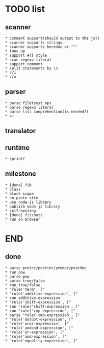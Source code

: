 TODO list
=========

scanner
-------

    * comment support(should output to the js?)
    * scanner supports strings
    * scanner supports heredoc or """
    * tune up
    * support #{} style
    * scan regexp literal
    * support comment
    * split statements by \n
    * //i
    * //x

parser
------

    * parse fileteest ops
    * parse regexp literal
    * parse list comprehention(is needed?)
    * =~

translator
----------

runtime
-------

    * sprintf

milestone
---------

    * [done] fib
    * class
    * block scope
    * no paste site
    * use node-js library
    * publish node.js library
    * self-hosting
    * [done] fizzbuzz
    * run on browser

END
===

done
----

    * parse preinc/postinc/predec/postdec
    * run pow
    * parse pow
    * parse true/false
    * run true/false
    * "rule('term', ["
    * "rule('additive-expression', ["
    * run additive-expression
    * "rule('shift-expression', ["
    * run "rule('shift-expression', ["
    * run "rule('cmp-expression', ["
    * parse "rule('cmp-expression', ["
    * "rule('dotdot-expression', ["
    * "rule('oror-expression', ["
    * "rule('andand-expression', ["
    * "rule('or-expression', ["
    * "rule('and-expression', ["
    * "rule('equality-expression', ["

